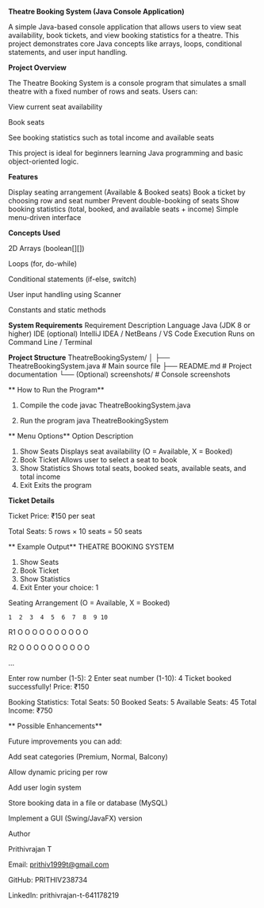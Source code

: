 **Theatre Booking System (Java Console Application)**

A simple Java-based console application that allows users to view seat availability, book tickets, and view booking statistics for a theatre.
This project demonstrates core Java concepts like arrays, loops, conditional statements, and user input handling.

**Project Overview**

The Theatre Booking System is a console program that simulates a small theatre with a fixed number of rows and seats.
Users can:

View current seat availability

Book seats

See booking statistics such as total income and available seats

This project is ideal for beginners learning Java programming and basic object-oriented logic.

**Features**

Display seating arrangement (Available & Booked seats)
Book a ticket by choosing row and seat number
Prevent double-booking of seats
Show booking statistics (total, booked, and available seats + income)
Simple menu-driven interface

**Concepts Used**

2D Arrays (boolean[][])

Loops (for, do-while)

Conditional statements (if-else, switch)

User input handling using Scanner

Constants and static methods

**System Requirements**
Requirement	Description
Language	Java (JDK 8 or higher)
IDE (optional)	IntelliJ IDEA / NetBeans / VS Code
Execution	Runs on Command Line / Terminal

**Project Structure**
TheatreBookingSystem/
│
├── TheatreBookingSystem.java   # Main source file
├── README.md                   # Project documentation
└── (Optional) screenshots/     # Console screenshots

** How to Run the Program**
1. Compile the code
javac TheatreBookingSystem.java

2. Run the program
java TheatreBookingSystem

** Menu Options**
Option	Description
1. Show Seats	Displays seat availability (O = Available, X = Booked)
2. Book Ticket	Allows user to select a seat to book
3. Show Statistics	Shows total seats, booked seats, available seats, and total income
4. Exit	Exits the program
 
 **Ticket Details**

Ticket Price: ₹150 per seat

Total Seats: 5 rows × 10 seats = 50 seats

** Example Output**
THEATRE BOOKING SYSTEM
1. Show Seats
2. Book Ticket
3. Show Statistics
4. Exit
Enter your choice: 1

Seating Arrangement (O = Available, X = Booked)

    1  2  3  4  5  6  7  8  9 10
    
R1  O  O  O  O  O  O  O  O  O  O

R2  O  O  O  O  O  O  O  O  O  O

...

Enter row number (1-5): 2
Enter seat number (1-10): 4
Ticket booked successfully! Price: ₹150

Booking Statistics:
Total Seats: 50
Booked Seats: 5
Available Seats: 45
Total Income: ₹750

** Possible Enhancements**

 Future improvements you can add:

Add seat categories (Premium, Normal, Balcony)

Allow dynamic pricing per row

Add user login system

Store booking data in a file or database (MySQL)

Implement a GUI (Swing/JavaFX) version

 Author

 Prithivrajan T

 Email: prithiv1999t@gmail.com

 GitHub: PRITHIV238734

 LinkedIn: prithivrajan-t-641178219





